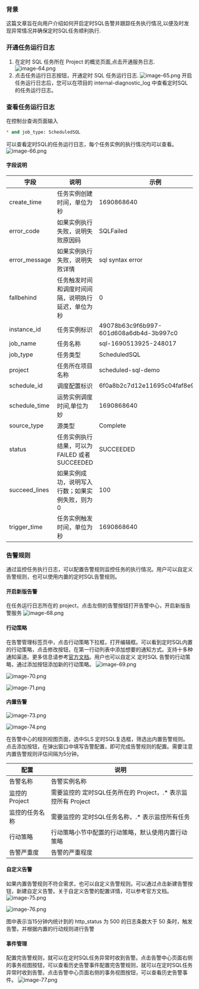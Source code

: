 ### 背景
这篇文章旨在向用户介绍如何开启定时SQL告警并跟踪任务执行情况,以便及时发现异常情况并确保定时SQL任务顺利执行.
### 开通任务运行日志

1. 在定时 SQL 任务所在 Project 的概览页面,点击开通服务日志.
![image-64.png](/img/src/scheduledsql/scheduledsql_alert/d3e8ed81c1183c215ea1e02842c4624f13f907f47c6b29adfde9ce5cc5d6fe7d.png)
2. 点击任务运行日志按钮，开通定时 SQL 任务运行日志.
![image-65.png](/img/src/scheduledsql/scheduledsql_alert/28e148a04cf2bb3c1b2e94c43e670bd7b61fca7d45c97b291f824872ac6386d4.png)
开启任务运行日志后，您可以在项目的 internal-diagnostic_log 中查看定时SQL的任务运行日志。

### 查看任务运行日志

在控制台查询页面输入

```sql
* and job_type: ScheduledSQL
```

可以查看定时SQL的任务运行日志，每个任务实例的执行情况均可以查看。
![image-66.png](/img/src/scheduledsql/scheduledsql_alert/ea46f4223b6cdb0e5e42509ce829179126b756c83389ad32b833a56954b6ffdd.png)

#### 字段说明
| 字段 | 说明 | 示例 |
| --- | --- | --- |
| create_time | 任务实例创建时间，单位为秒 | 1690868640 |
| error_code | 如果实例执行失败，说明失败原因码 | SQLFailed |
| error_message | 如果实例执行失败，说明失败详情 | sql syntax error |
| fallbehind | 任务触发时间和调度时间间隔，说明执行延迟，单位为秒 | 0 |
| instance_id | 任务实例标识 | 49078b63c9f6b997-601d608a6db4d-3b997c0 |
| job_name | 任务名称 | sql-1690513925-248017 |
| job_type | 任务类型 | ScheduledSQL |
| project | 任务所在项目名称 | scheduled-sql-demo |
| schedule_id | 调度配置标识 | 6f0a8b2c7d12e11695c04faf8e9b1b3f |
| schedule_time | 运势实例调度时间,单位为妙 | 1690868640 |
| source_type | 源类型 | Complete |
| status | 任务实例执行结果，可以为 FAILED 或者 SUCCEEDED | SUCCEEDED |
| succeed_lines | 如果实例成功，说明写入行数；如果实例失败，则为 0 | 100 |
| trigger_time | 任务实例触发时间，单位为秒 | 1690868640 |


### 告警规则

通过监控任务执行日志，可以配置告警规则监控任务的执行情况。用户可以自定义告警规则，也可以使用内置的定时SQL告警规则。

#### 开启新版告警

在任务运行日志所在的 project，点击左侧的告警按钮打开告警中心，开启新版告警服务
![image-68.png](/img/src/scheduledsql/scheduledsql_alert/d9c03ece1b954c0852caad29874ebb7e702d4087462c2f6f943c487980de2dd7.png)

#### 行动策略

在告警管理标签页中，点击行动策略下拉框，打开编辑框。可以看到定时SQL内置的行动策略，点击修改按钮，在第一行动列表中添加想要的通知方式。支持十多种通知渠道。更多信息请参考[官方文档](https://help.aliyun.com/zh/sls/user-guide/create-an-action-policy)。用户也可以自定义 定时SQL 告警的行动策略，通过添加按钮添加新的行动策略。
![image-69.png](/img/src/scheduledsql/scheduledsql_alert/9045b295994dd77e34a01181a2b7b837241dae03f771f8c6cfc5831d0ee6cf03.png)

![image-70.png](/img/src/scheduledsql/scheduledsql_alert/f40b6c3de117222a8f45cb2b0107ac672c61c7580a5a5b465789fcff0a27924a.png)

![image-71.png](/img/src/scheduledsql/scheduledsql_alert/12a57aedb070dd92a508b4896ee2e3dac598fe65d45b2843e266d0758b5fcea1.png)
#### 内置告警
![image-73.png](/img/src/scheduledsql/scheduledsql_alert/065ce61547039081e08eee306bf9f042a9a83e581c287333b3cceef5b2b76843.png)

![image-74.png](/img/src/scheduledsql/scheduledsql_alert/c19b85b9d3d4754ea7a9ded393ae58950fcee00966b7276ee910fd600570fec7.png)

在告警中心的规则视图页面，选中SLS 定时SQL复选框，筛选出内置告警规则。点击添加按钮，在弹出窗口中填写告警配置，即可完成告警规则的配置。需要注意内置告警规则评估间隔为5分钟。

| 配置 | 说明 |
| --- | --- |
| 告警名称 | 告警实例名称 |
| 监控的Project | 需要监控的 定时SQL任务所在的 Project，.* 表示监控所有 Project |
| 监控的任务名称 | 需要监控的 定时SQL任务名称，.* 表示监控所有任务 |
| 行动策略 | 行动策略小节中配置的行动策略，默认使用内置行动策略 |
| 告警严重度 | 告警的严重程度 |


#### 自定义告警
如果内置告警规则不符合需求，也可以自定义告警规则。可以通过点击新建告警按钮，新建自定义告警。关于自定义告警的配置详情，可以参考官方文档。
![image-75.png](/img/src/scheduledsql/scheduledsql_alert/6bcc66855769c56d6219de363be49cb117030456d33972a5ac1590d3165cab6e.png)

![image-76.png](/img/src/scheduledsql/scheduledsql_alert/47f818579a35d622f83c8ef1028c8a6f6bebb209dfb45c03393916cbbcfdfdc5.png)

图中表示当15分钟内统计到的 http_status 为 500 的日志条数大于 50 条时，触发告警。并根据内置的行动规则进行告警

#### 事件管理

配置完告警规则，就可以在定时SQL任务异常时收到告警。点击告警中心页面右侧的事务视图按钮，可以查看历史告警事件配置完告警规则，就可以在定时SQL任务异常时收到告警。点击告警中心页面右侧的事务视图按钮，可以查看历史告警事件。
![image-77.png](/img/src/scheduledsql/scheduledsql_alert/370e3b5c4e2e1c0a8bdde79c6871e5b7e90311db5a6faa47baa283fb05f52761.png)
